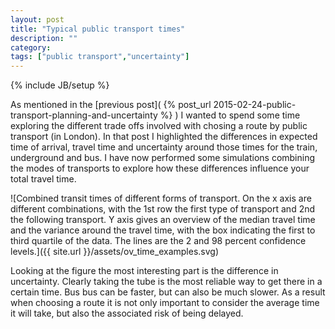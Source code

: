 ```yaml
---
layout: post
title: "Typical public transport times"
description: ""
category: 
tags: ["public transport","uncertainty"]
---
```

{% include JB/setup %}

As mentioned in the [previous post]( {% post_url 2015-02-24-public-transport-planning-and-uncertainty %} ) I wanted to spend some time exploring the different trade offs involved with chosing a route by public transport (in London). In that post I highlighted the differences in expected time of arrival, travel time and uncertainty around those times for the train, underground and bus. I have now performed some simulations combining the modes of transports to explore how these differences influence your total travel time.

![Combined transit times of different forms of transport. On the x axis are different combinations, with the 1st row the first type of transport and 2nd the following transport. Y axis gives an overview of the median travel time and the variance around the travel time, with the box indicating the first to third quartile of the data. The lines are the 2 and 98 percent confidence levels.]({{ site.url }}/assets/ov_time_examples.svg)

Looking at the figure the most interesting part is the difference in uncertainty. Clearly taking the tube is the most reliable way to get there in a certain time. Bus bus can be faster, but can also be much slower. As a result when choosing a route it is not only important to consider the average time it will take, but also the associated risk of being delayed.

